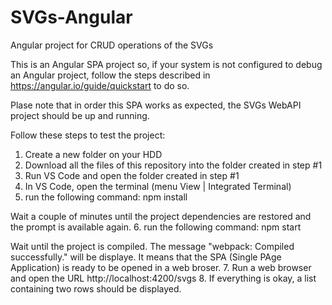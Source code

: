# SVGs-Angular
Angular project for CRUD operations of the SVGs

This is an Angular SPA project so, if your system is not configured to debug an Angular project, follow the steps described in https://angular.io/guide/quickstart to do so.

Plase note that in order this SPA works as expected, the SVGs WebAPI project should be up and running.

Follow these steps to test the project:

1. Create a new folder on your HDD
2. Download all the files of this repository into the folder created in step #1
3. Run VS Code and open the folder created in step #1
4. In VS Code, open the terminal (menu View | Integrated Terminal)
5. run the following command:
npm install

Wait a couple of minutes until the project dependencies are restored and the prompt is available again.
6. run the following command:
npm start

Wait until the project is compiled. The message "webpack: Compiled successfully." will be displaye. It means that the SPA (Single PAge Application) is ready to be opened in a web broser.
7. Run a web browser and open the URL http://localhost:4200/svgs
8. If everything is okay, a list containing two rows should be displayed.

